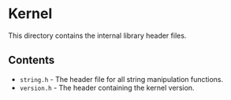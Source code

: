 # Kernel
This directory contains the internal library header files.

## Contents
- `string.h` - The header file for all string manipulation functions.
- `version.h` - The header containing the kernel version.
